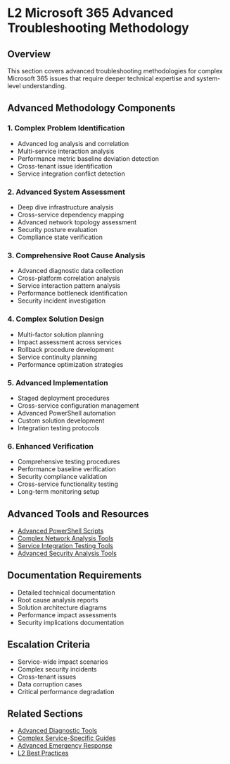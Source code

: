 # L2 Microsoft 365 Advanced Troubleshooting Methodology

## Overview
This section covers advanced troubleshooting methodologies for complex Microsoft 365 issues that require deeper technical expertise and system-level understanding.

## Advanced Methodology Components

### 1. Complex Problem Identification
- Advanced log analysis and correlation
- Multi-service interaction analysis
- Performance metric baseline deviation detection
- Cross-tenant issue identification
- Service integration conflict detection

### 2. Advanced System Assessment
- Deep dive infrastructure analysis
- Cross-service dependency mapping
- Advanced network topology assessment
- Security posture evaluation
- Compliance state verification

### 3. Comprehensive Root Cause Analysis
- Advanced diagnostic data collection
- Cross-platform correlation analysis
- Service interaction pattern analysis
- Performance bottleneck identification
- Security incident investigation

### 4. Complex Solution Design
- Multi-factor solution planning
- Impact assessment across services
- Rollback procedure development
- Service continuity planning
- Performance optimization strategies

### 5. Advanced Implementation
- Staged deployment procedures
- Cross-service configuration management
- Advanced PowerShell automation
- Custom solution development
- Integration testing protocols

### 6. Enhanced Verification
- Comprehensive testing procedures
- Performance baseline verification
- Security compliance validation
- Cross-service functionality testing
- Long-term monitoring setup

## Advanced Tools and Resources
- [Advanced PowerShell Scripts](../diagnostic_tools/powershell_scripts.md)
- [Complex Network Analysis Tools](../diagnostic_tools/network_analysis.md)
- [Service Integration Testing Tools](../diagnostic_tools/integration_testing.md)
- [Advanced Security Analysis Tools](../diagnostic_tools/security_analysis.md)

## Documentation Requirements
- Detailed technical documentation
- Root cause analysis reports
- Solution architecture diagrams
- Performance impact assessments
- Security implications documentation

## Escalation Criteria
- Service-wide impact scenarios
- Complex security incidents
- Cross-tenant issues
- Data corruption cases
- Critical performance degradation

## Related Sections
- [Advanced Diagnostic Tools](../diagnostic_tools/index.md)
- [Complex Service-Specific Guides](../services/index.md)
- [Advanced Emergency Response](../emergency_response/index.md)
- [L2 Best Practices](../best_practices/index.md)
